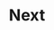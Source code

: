 ---
layout: tag-list
type: tag
title: Next
slug: next
category: tech
order: 100
sidebar: false
description: >
    nextJs
---